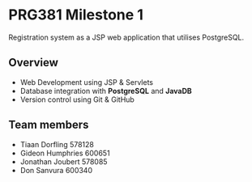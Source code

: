 # PRG381 Milestone 1
Registration system as a JSP web application that utilises PostgreSQL. 

## Overview
- Web Development using JSP & Servlets
- Database integration with **PostgreSQL** and **JavaDB**
- Version control using Git & GitHub
 
 ## Team members
- Tiaan Dorfling 578128
- Gideon Humphries 600651
- Jonathan Joubert 578085
- Don Sanvura 600340
